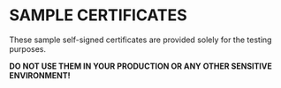 # SAMPLE CERTIFICATES

These sample self-signed certificates are provided solely for the testing purposes.

**DO NOT USE THEM IN YOUR PRODUCTION OR ANY OTHER SENSITIVE ENVIRONMENT!**
